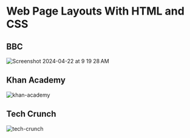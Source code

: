 # Web Page Layouts With HTML and CSS

## BBC

![Screenshot 2024-04-22 at 9 19 28 AM](https://github.com/eshinhw/html-css-layouts/assets/41933169/788f1b44-e7ff-4739-9e1a-d83841ae0a2c)


## Khan Academy

![khan-academy](https://github.com/eshinhw/html-css-layouts/assets/41933169/c6344d59-9ef1-4fe0-b987-0679561dc6e3)

## Tech Crunch

![tech-crunch](https://github.com/eshinhw/html-css-layouts/assets/41933169/cd72400b-4b2d-4e24-9c78-5763a8d20cac)
